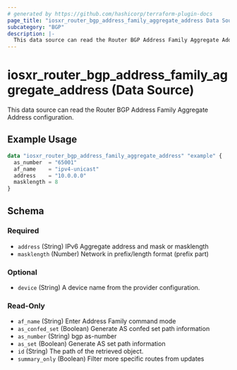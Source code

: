 ```yaml
---
# generated by https://github.com/hashicorp/terraform-plugin-docs
page_title: "iosxr_router_bgp_address_family_aggregate_address Data Source - terraform-provider-iosxr"
subcategory: "BGP"
description: |-
  This data source can read the Router BGP Address Family Aggregate Address configuration.
---
```


# iosxr_router_bgp_address_family_aggregate_address (Data Source)

This data source can read the Router BGP Address Family Aggregate Address configuration.

## Example Usage

```terraform
data "iosxr_router_bgp_address_family_aggregate_address" "example" {
  as_number  = "65001"
  af_name    = "ipv4-unicast"
  address    = "10.0.0.0"
  masklength = 8
}
```

<!-- schema generated by tfplugindocs -->
## Schema

### Required

- `address` (String) IPv6 Aggregate address and mask or masklength
- `masklength` (Number) Network in prefix/length format (prefix part)

### Optional

- `device` (String) A device name from the provider configuration.

### Read-Only

- `af_name` (String) Enter Address Family command mode
- `as_confed_set` (Boolean) Generate AS confed set path information
- `as_number` (String) bgp as-number
- `as_set` (Boolean) Generate AS set path information
- `id` (String) The path of the retrieved object.
- `summary_only` (Boolean) Filter more specific routes from updates


